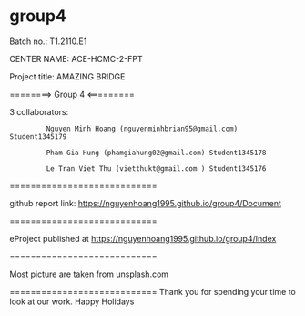 # group4
Batch no.: T1.2110.E1

CENTER NAME: ACE-HCMC-2-FPT

Project title: AMAZING BRIDGE 

========> Group 4 <=========

3 collaborators:

             Nguyen Minh Hoang (nguyenminhbrian95@gmail.com) Student1345179

             Pham Gia Hung (phamgiahung02@gmail.com) Student1345178
             
             Le Tran Viet Thu (vietthukt@gmail.com ) Student1345176
============================

github report link: https://nguyenhoang1995.github.io/group4/Document

============================

eProject published at https://nguyenhoang1995.github.io/group4/Index

============================

Most picture are taken from unsplash.com

============================ Thank you for spending your time to look at our work. Happy Holidays
 
